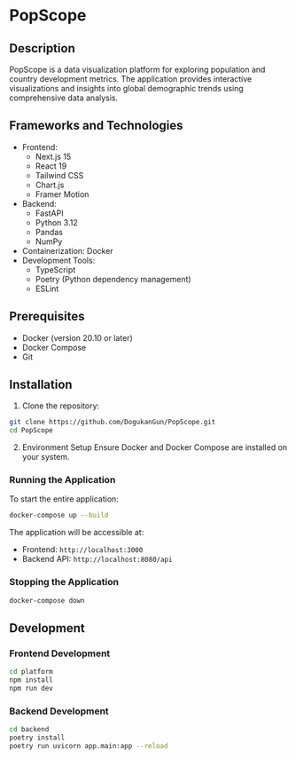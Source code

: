 # PopScope

## Description
PopScope is a data visualization platform for exploring population and country development metrics. The application provides interactive visualizations and insights into global demographic trends using comprehensive data analysis.

## Frameworks and Technologies
- Frontend: 
  - Next.js 15
  - React 19
  - Tailwind CSS
  - Chart.js
  - Framer Motion
- Backend:
  - FastAPI
  - Python 3.12
  - Pandas
  - NumPy
- Containerization: Docker
- Development Tools:
  - TypeScript
  - Poetry (Python dependency management)
  - ESLint

## Prerequisites
- Docker (version 20.10 or later)
- Docker Compose
- Git

## Installation

1. Clone the repository:
```bash
git clone https://github.com/DogukanGun/PopScope.git
cd PopScope
```

2. Environment Setup
Ensure Docker and Docker Compose are installed on your system.

### Running the Application
To start the entire application:

```bash
docker-compose up --build
```

The application will be accessible at:
- Frontend: `http://localhost:3000`
- Backend API: `http://localhost:8080/api`

### Stopping the Application
```bash
docker-compose down
```

## Development

### Frontend Development
```bash
cd platform
npm install
npm run dev
```

### Backend Development
```bash
cd backend
poetry install
poetry run uvicorn app.main:app --reload
```
